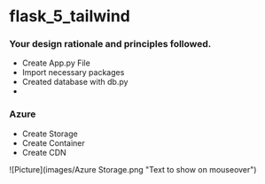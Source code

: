 # flask_5_tailwind


### Your design rationale and principles followed.
- Create App.py File
- Import necessary packages
- Created database with db.py
- 
### Azure
- Create Storage
- Create Container
- Create CDN

![Picture](images/Azure Storage.png "Text to show on mouseover")

